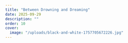 ```yaml
---
title: "Between Drowning and Dreaming"
date: 2025-09-29
description: ""
order: 10
cover:
  image: "/uploads/black-and-white-1757705672226.jpg"
---
```


